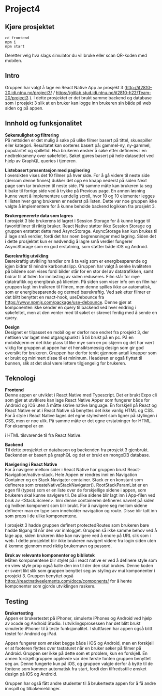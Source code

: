# Project4

## Kjøre prosjektet

    cd frontend
    npm i
    npm start

Deretter velg hva slags simulator du vil bruke eller scan QR-koden med mobilen.

## Intro

Gruppen har valgt å lage en React Native App av prosjekt 3 (http://it2810-20.idi.ntnu.no/project3/ / https://gitlab.stud.idi.ntnu.no/it2810-h22/Team-20/project3 ). I dette prosjektet er det brukt samme backend og database som i prosjekt 3 slik at en bruker kan logge inn brukeren sin både på web siden og på appen.

## Innhold og funksjonalitet

**Søkemulighet og filtrering** \
På nettsiden er det mulig å søke på ulike filmer basert på tittel, skuespiller eller kategori. Resultatet kan sorteres basert på: gammel-ny, ny-gammel, popularitet og spilletid. Hva brukeren ønsker å søke etter defineres i en nedtrekksmeny over søkefeltet. Søket gjøres basert på hele datasettet ved hjelp av GraphQL queries i tjeneren.

**Listebasert presentasjon med paginering** \
I oversikten vises det 10 filmer på hver side. For å gå videre til neste side (dersom denne finnes) dukker det opp en knapp nederst på siden Next page som tar brukeren til neste side. På samme måte kan brukeren ta seg tilbake til forrige side ved å trykke på Previous page.
En annen løsning kunne vært å implementere uendelig scroll, hvor 10 og 10 elementer legges til listen hver gang brukeren er nederst på listen. Dette var noe gruppen ikke valgte å implementere for å kunne beholde backend logikken fra prosjekt 3.

**Brukergenererte data som lagres** \
I prosjekt 3 ble brukerens id lagret i Session Storage for å kunne legge til favorittfilmer til riktig bruker. React Native støtter ikke Session Storage og gruppen erstattet dette med AsyncStorage. AsyncStorage kan kun brukes til å lage små verdier, fordi det har noen begrensninger med lagring. Siden det i dette prosjektet kun er nødvendig å lagre små verdier fungerer AsyncStorage som en god erstatning, som støtter både iOS og Android.

**Bærekraftig utvikling** \
Bærekraftig utvikling handler om å ta valg som er energibesparende og igjen bidrar til mindre karbonutslipp. Gruppen har valgt å senke kvaliteten på bildene som vises fordi bilder står for en stor del av datatrafikken, samt bidrar til at tiden for innlasting av siden reduseres. Film står for mye datatrafikk og energibruk på klienten. På siden som viser info om en film har gruppen lagt inn traileren til filmen, men denne spilles ikke av automatisk, som er energibesparende og dermed bærekraftig. Ved søk etter filmer er det blitt benyttet en react-hook, useDebounce fra https://www.npmjs.com/package/use-debounce. Denne gjør at komponenten ikke sender en query til backend ved hver endring i søkefeltet, men at den venter med til søket er skrevet ferdig med å sende en query.

**Design** \
Designet er tilpasset en mobil og er derfor noe endret fra prosjekt 3, der nettisen var laget med utgangspunkt i å bli brukt på en pc. På en mobilskjerm er det ikke plass til like mye som en pc skjerm og det har vært viktig for gruppen at appen har et hensiktsmessig design som gir god oversikt for brukeren. Gruppen har derfor tenkt gjennom antall knapper som er brukt og minimert disse til et minimum. Headeren er også flyttet til bunnen, slik at det skal være lettere tilgjengelig for brukeren.

## Teknologi

**Frontend** \
Denne appen er utviklet i React Native med Typescript. Det er brukt Expo cli som gjør at utviklere kan lage React Native Apper som fungerer både for Android og iOS uten å måtte skrive native language. En forskjell på React og React Native er at i React Native så benyttes det ikke vanlig HTML og CSS. For å style i React Native lages det egne stylesheet som ligner på stylingen i CSS, men er noe ulik. På samme måte er det egne erstatninger for HTML. For eksempel er en <div> i HTML tilsvarende til <View> fra React Native.

**Backend** \
Til dette prosjektet er databasen og backenden fra prosjekt 3 gjenbrukt. Backenden er basert på graphQL og det er brukt en mongoDB database.

**Navigering i React Native** \
For å navigere mellom sider i React Native har gruppen brukt React-Navigation/native-stack.
Hele Appen er rendres inni en Navigation Container og en Stack.Navigator container. Stack er en konstant som defineres som createNativeStackNavigator<RootStackParamList>().
RootStackParamList er en egen fil (types) som er en liste over de forskjellige sidene i appen, som brukeren skal kunne navigere til. De ulike sidene blir lagt inn i App-filen ved bruk av <Stack.Screen>. Inni denne containeren defineres navnet på siden og hvilken komponent som blir brukt. For å navigere seg mellom sidene definerer man en type som inneholder navigation og route. Disse blir tatt inn som props i de ulike komponentene.

I prosjekt 3 hadde gruppen definert protectedRoutes som brukeren bare hadde tilgang til når den var innlogget. Gruppen så ikke samme behov ved å lage app, siden brukeren ikke kan navigere ved å endre på URL slik som i web. I dette prosjektet blir ikke brukeren navigert videre fra login siden uten å komme gjennom med riktig brukernavn og passord.

**Bruk av relevante komponenter og bibliotek** \
Måten komponentene blir stylet på i react native er ved å definere style som en view style prop også kalle den inn til der den skal brukes. Denne koden er svært likt slik som gruppen benyttet seg av styling av mui komponenter i prosjekt 3. Gruppen benyttet også https://reactnativeelements.com/docs/components/ for å hente komponenter som gjorde utviklingen raskere.

## Testing

**Brukertesting** \
Appen er brukertestet på iPhoner, simulerte iPhones og Android ved hjelp av xcode og Android Studio. I utviklingsprosessen har det blitt brukt simulerte iPhoner til å teste funksjonalitet. I sluttfasen har appen også blitt testet for Android og iPad.

Appen fungerer som ønsket begge både i iOS og Android, men en forskjell er at footeren flyttes over tastaturet når en bruker søker på filmer på Android. Gruppen ser ikke på dette som et problem, kun en forskjell. En annen forskjell gruppen opplevde var den første fonten gruppen benyttet seg av. Denne fungerte kun på iOS, og gruppen valgte derfor å bytte til de fontene som kommer automatisk fra start, fordi den tilfredsstille ønsket design på iOS og Android.

Gruppen har også fått andre studenter til å brukerteste appen for å få andre innspill og tilbakemeldinger.
